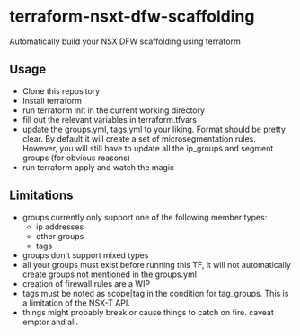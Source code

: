 # terraform-nsxt-dfw-scaffolding
Automatically build your NSX DFW scaffolding using terraform

## Usage

- Clone this repository
- Install terraform
- run terraform init in the current working directory
- fill out the relevant variables in terraform.tfvars
- update the groups.yml, tags.yml to your liking. Format should be pretty clear. By default it will create a set of microsegmentation rules. However, you will still have to update all the ip_groups and segment groups (for obvious reasons)
- run terraform apply and watch the magic


## Limitations

- groups currently only support one of the following member types:
  - ip addresses
  - other groups
  - tags 
- groups don't support mixed types
- all your groups must exist before running this TF, it will not automatically create groups not mentioned in the groups.yml
- creation of firewall rules are a WIP 
- tags must be noted as scope|tag in the condition for tag_groups. This is a limitation of the NSX-T API. 
- things might probably break or cause things to catch on fire. caveat emptor and all. 